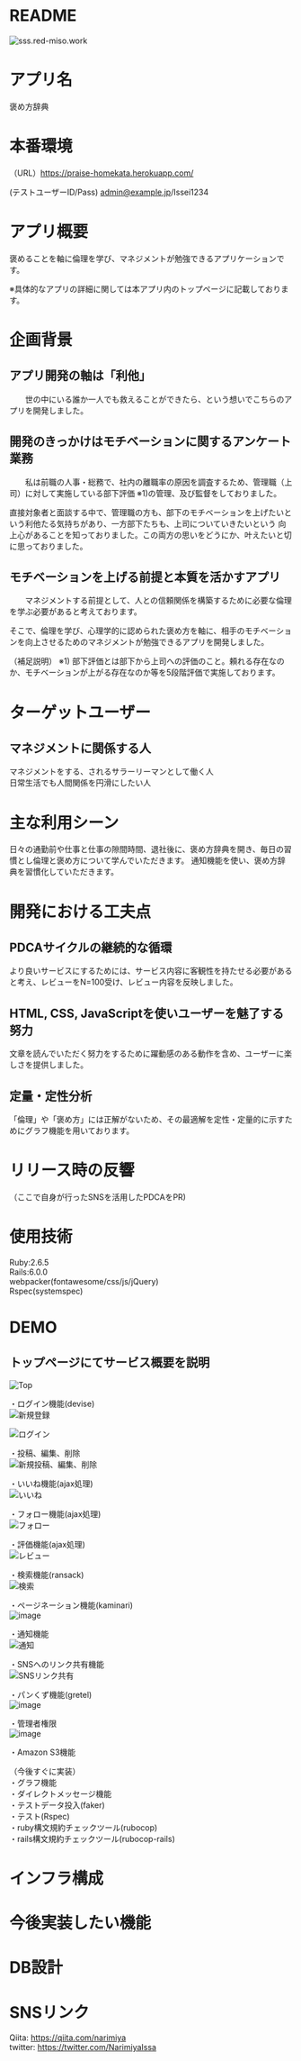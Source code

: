 # README
![sss.red-miso.work](https://user-images.githubusercontent.com/76093901/106721323-dd831a80-6647-11eb-9c99-e2eeb17346ad.png)

# アプリ名
褒め方辞典

# 本番環境
（URL）https://praise-homekata.herokuapp.com/

(テストユーザーID/Pass) admin@example.jp/Issei1234

# アプリ概要
褒めることを軸に倫理を学び、マネジメントが勉強できるアプリケーションです。

※具体的なアプリの詳細に関しては本アプリ内のトップページに記載しております。


# 企画背景
## アプリ開発の軸は「利他」
　　世の中にいる誰か一人でも救えることができたら、という想いでこちらのアプリを開発しました。

## 開発のきっかけはモチベーションに関するアンケート業務
　　私は前職の人事・総務で、社内の離職率の原因を調査するため、管理職（上司）に対して実施している部下評価 ※1)の管理、及び監督をしておりました。

直接対象者と面談する中で、管理職の方も、部下のモチベーションを上げたいという利他たる気持ちがあり、一方部下たちも、上司についていきたいという
向上心があることを知っておりました。この両方の思いをどうにか、叶えたいと切に思っておりました。

## モチベーションを上げる前提と本質を活かすアプリ
　　マネジメントする前提として、人との信頼関係を構築するために必要な倫理を学ぶ必要があると考えております。

そこで、倫理を学び、心理学的に認められた褒め方を軸に、相手のモチベーションを向上させるためのマネジメントが勉強できるアプリを開発しました。

（補足説明）
※1) 部下評価とは部下から上司への評価のこと。頼れる存在なのか、モチベーションが上がる存在なのか等を5段階評価で実施しております。


# ターゲットユーザー
## マネジメントに関係する人
マネジメントをする、されるサラーリーマンとして働く人</br>
日常生活でも人間関係を円滑にしたい人</br>

# 主な利用シーン
日々の通勤前や仕事と仕事の隙間時間、退社後に、褒め方辞典を開き、毎日の習慣とし倫理と褒め方について学んでいただきます。
通知機能を使い、褒め方辞典を習慣化していただきます。


# 開発における工夫点
## PDCAサイクルの継続的な循環
より良いサービスにするためには、サービス内容に客観性を持たせる必要があると考え、レビューをN=100受け、レビュー内容を反映しました。

## HTML, CSS, JavaScriptを使いユーザーを魅了する努力
文章を読んでいただく努力をするために躍動感のある動作を含め、ユーザーに楽しさを提供しました。

## 定量・定性分析
「倫理」や「褒め方」には正解がないため、その最適解を定性・定量的に示すためにグラフ機能を用いております。

# リリース時の反響
（ここで自身が行ったSNSを活用したPDCAをPR)

# 使用技術
Ruby:2.6.5</br> 
Rails:6.0.0</br>
webpacker(fontawesome/css/js/jQuery)</br>
Rspec(systemspec)</br>


# DEMO
## トップページにてサービス概要を説明
![Top](https://user-images.githubusercontent.com/76093901/107856221-1b631880-6e6a-11eb-9fed-821e88f67e93.gif)</br>

・ログイン機能(devise)</br>
![新規登録](https://user-images.githubusercontent.com/76093901/107857241-97605f00-6e70-11eb-964d-13e6cc910b67.gif)</br>

![ログイン](https://user-images.githubusercontent.com/76093901/107857225-73048280-6e70-11eb-941c-7d4102577c05.gif)</br>

・投稿、編集、削除</br>
![新規投稿、編集、削除](https://user-images.githubusercontent.com/76093901/107857244-a9420200-6e70-11eb-81b9-3ca217e1d314.gif)</br>

・いいね機能(ajax処理)</br>
![いいね](https://user-images.githubusercontent.com/76093901/107857194-3042aa80-6e70-11eb-8082-107e8e6e7686.gif)</br>

・フォロー機能(ajax処理)</br>
![フォロー](https://user-images.githubusercontent.com/76093901/107857207-46e90180-6e70-11eb-8b5a-c7b51d50808d.gif)</br>

・評価機能(ajax処理)</br>
![レビュー](https://user-images.githubusercontent.com/76093901/107857217-5e27ef00-6e70-11eb-81ae-de3154b9dcbb.gif)</br>

・検索機能(ransack)</br>
![検索](https://user-images.githubusercontent.com/76093901/107857229-857ebc00-6e70-11eb-8d24-48991016d292.gif)</br>

・ページネーション機能(kaminari)</br>
![image](https://user-images.githubusercontent.com/76093901/107857290-f4f4ab80-6e70-11eb-863e-18fb6e8124c7.png)</br>

・通知機能</br>
![通知](https://user-images.githubusercontent.com/76093901/107857258-bbbc3b80-6e70-11eb-83b1-36c480512c28.gif)</br>


・SNSへのリンク共有機能</br>
![SNSリンク共有](https://user-images.githubusercontent.com/76093901/107857154-ff627580-6e6f-11eb-90cf-777e4aaca9b3.gif)</br>

・パンくず機能(gretel)</br>
![image](https://user-images.githubusercontent.com/76093901/107857332-43a24580-6e71-11eb-8d4c-6471ee88eef0.png)


・管理者権限</br>
![image](https://user-images.githubusercontent.com/76093901/107857306-0fc72000-6e71-11eb-8906-81afb3520604.png)</br>

・Amazon S3機能</br>

（今後すぐに実装）</br>
・グラフ機能</br>
・ダイレクトメッセージ機能</br>
・テストデータ投入(faker)</br>
・テスト(Rspec)</br>
・ruby構文規約チェックツール(rubocop)</br>
・rails構文規約チェックツール(rubocop-rails)</br>


# インフラ構成

# 今後実装したい機能

# DB設計

# SNSリンク
Qiita: https://qiita.com/narimiya</br>
twitter: https://twitter.com/NarimiyaIssa</br>
